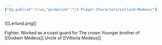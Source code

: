 ```yaml
---
{"dg-publish":true,"permalink":"/2-Player-Characters/Lerlund-Medeus/"}
---
```

![[Lerlund.png]]

Fighter.
Worked as a coast guard for The crown
Younger brother of [[Godwin Medeus]]
Uncle of [[Vittoria Medeus]]

